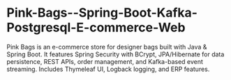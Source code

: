 # Pink-Bags--Spring-Boot-Kafka-Postgresql-E-commerce-Web
Pink Bags is an e-commerce store for designer bags built with Java &amp; Spring Boot. It features Spring Security with BCrypt, JPA/Hibernate for data persistence, REST APIs, order management, and Kafka-based event streaming. Includes Thymeleaf UI, Logback logging, and ERP features. 
